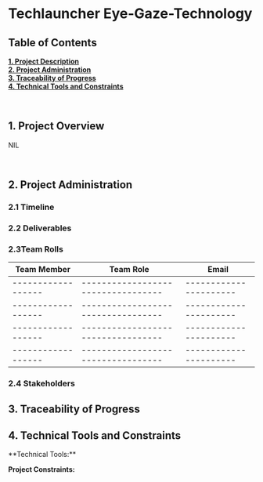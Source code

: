 # Techlauncher Eye-Gaze-Technology
<h2><a name = "content"> Table of Contents </a></h2>

<a href = "#Title1"><b> 1. Project Description </b></a><br/>
<a href = "#Title2"><b> 2. Project Administration </b></a><br/>
<a href = "#Title3"><b> 3. Traceability of Progress </b></a><br/> 
<a href = "#Title5"><b> 4. Technical Tools and Constraints </b></a><br/>


<br />

<h2><a name = "Title1"> 1. Project Overview </a></h2>

NIL 

<br />

<h2><a name = "Title2"> 2. Project Administration </a></h2>

<h3> 2.1 Timeline </h3>



<h3> 2.2 Deliverables </h3>






<h3> 2.3Team Rolls </h3>

| Team Member      | Team Role                        | Email                | 
|------------------|----------------------------------|----------------------|  
|------------------|----------------------------------|----------------------| 
|------------------|----------------------------------|----------------------| 
|------------------|----------------------------------|----------------------| 
|------------------|----------------------------------|----------------------| 

<h3> 2.4 Stakeholders </h3>



<h2><a name = "Title3"> 3. Traceability of Progress</a></h2>


<h2><a name = "Title3"> 4. Technical Tools and Constraints</a></h2>
**Technical Tools:**

**Project Constraints:**




